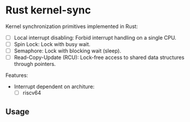 # Rust kernel-sync

Kernel synchronization primitives implemented in Rust:

- [ ] Local interrupt disabling: Forbid interrupt handling on a single CPU.
- [ ] Spin Lock: Lock with busy wait.
- [ ] Semaphore: Lock with blocking wait (sleep).
- [ ] Read-Copy-Update (RCU): Lock-free access to shared data structures through pointers.

Features:

- Interrupt dependent on architure:
  - [ ] riscv64

## Usage

